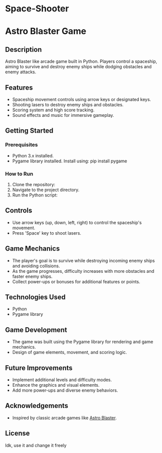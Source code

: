 # Space-Shooter

# Astro Blaster Game

## Description

Astro Blaster like arcade game built in Python. Players control a spaceship, aiming to survive and destroy enemy ships while dodging obstacles and enemy attacks.

## Features

- Spaceship movement controls using arrow keys or designated keys.
- Shooting lasers to destroy enemy ships and obstacles.
- Scoring system and high score tracking.
- Sound effects and music for immersive gameplay.

## Getting Started

### Prerequisites

- Python 3.x installed.
- Pygame library installed. Install using:
  pip install pygame


### How to Run

1. Clone the repository:
2. Navigate to the project directory.
3. Run the Python script:


## Controls

- Use arrow keys (up, down, left, right) to control the spaceship's movement.
- Press 'Space' key to shoot lasers.

## Game Mechanics

- The player's goal is to survive while destroying incoming enemy ships and avoiding collisions.
- As the game progresses, difficulty increases with more obstacles and faster enemy ships.
- Collect power-ups or bonuses for additional features or points.


## Technologies Used

- Python
- Pygame library

## Game Development

- The game was built using the Pygame library for rendering and game mechanics.
- Design of game elements, movement, and scoring logic.

## Future Improvements

- Implement additional levels and difficulty modes.
- Enhance the graphics and visual elements.
- Add more power-ups and diverse enemy behaviors.

## Acknowledgements

- Inspired by classic arcade games like [Astro Blaster](https://en.wikipedia.org/wiki/Astro_Blaster).

## License

Idk, use it and change it freely




